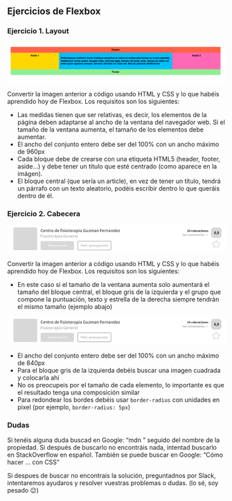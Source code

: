 ## Ejercicios de Flexbox

### Ejercicio 1. Layout

![Layout](layout.png)

Convertir la imagen anterior a código usando HTML y CSS y lo que habéis aprendido hoy de Flexbox. Los requisitos son los siguientes:

- Las medidas tienen que ser relativas, es decir, los elementos de la página deben adaptarse al ancho de la ventana del navegador web. Si el tamaño de la ventana aumenta, el tamaño de los elementos debe aumentar.
- El ancho del conjunto entero debe ser del 100% con un ancho máximo de 960px
- Cada bloque debe de crearse con una etiqueta HTML5 (header, footer, aside...) y debe tener un título que esté centrado (como aparece en la imágen).
- El bloque central (que sería un article), en vez de tener un título, tendrá un párrafo con un texto aleatorio, podéis escribir dentro lo que queráis dentro de él.

### Ejercicio 2. Cabecera

![Cabecera](navbar_grow.png)

Convertir la imagen anterior a código usando HTML y CSS y lo que habéis aprendido hoy de Flexbox. Los requisitos son los siguientes:

- En este caso si el tamaño de la ventana aumenta solo aumentará el tamaño del bloque central, el bloque gris de la izquierda y el grupo que compone la puntuación, texto y estrella de la derecha siempre tendrán el mismo tamaño (ejemplo abajo)

![Cabecera al aumentar el tamaño de la pantalla](navbar_grow.png)

- El ancho del conjunto entero debe ser del 100% con un ancho máximo de 840px
- Para el bloque gris de la izquierda debéis buscar una imagen cuadrada y colocarla ahí
- No os preocupeis por el tamaño de cada elemento, lo importante es que el resultado tenga una composición similar
- Para redondear los bordes debéis usar `border-radius` con unidades en pixel (por ejemplo, `border-radius: 5px`)

### Dudas

Si tenéis alguna duda buscad en Google: “mdn ” seguido del nombre de la propiedad. Si después de buscarlo no encontráis nada, intentad buscarlo en StackOverflow  en español. También se puede buscar en Google: “Cómo hacer … con CSS”

Si despues de buscar no encontrais la solución, preguntadnos por Slack, intentaremos ayudaros y resolver vuestras problemas o dudas. (lo sé, soy pesado 😉)

